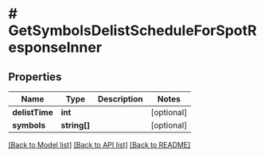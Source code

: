 # # GetSymbolsDelistScheduleForSpotResponseInner

## Properties

Name | Type | Description | Notes
------------ | ------------- | ------------- | -------------
**delistTime** | **int** |  | [optional]
**symbols** | **string[]** |  | [optional]

[[Back to Model list]](../../README.md#models) [[Back to API list]](../../README.md#endpoints) [[Back to README]](../../README.md)
